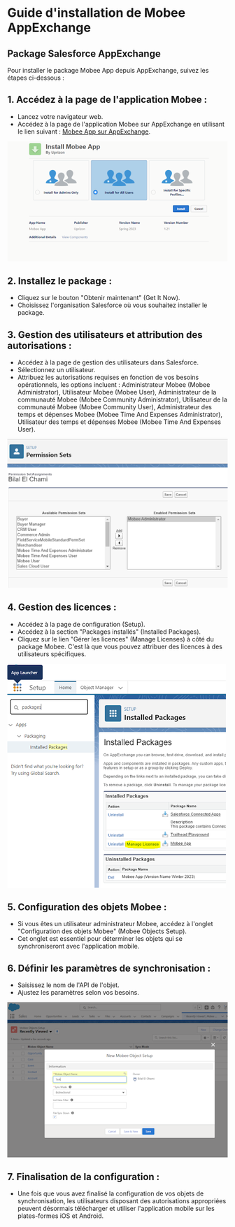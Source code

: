 # Guide d'installation de Mobee AppExchange

## Package Salesforce AppExchange

Pour installer le package Mobee App depuis AppExchange, suivez les étapes ci-dessous :

## 1. **Accédez à la page de l'application Mobee :**
   - Lancez votre navigateur web.
   - Accédez à la page de l'application Mobee sur AppExchange en utilisant le lien suivant : [Mobee App sur AppExchange](https://appexchange.salesforce.com/appxListingDetail?listingId=a0N3u00000ONmC7EAL&tab=e).
   
   ![Image d'exemple](./img/app_exchange.png)

## 2. **Installez le package :**
   - Cliquez sur le bouton "Obtenir maintenant" (Get It Now).
   - Choisissez l'organisation Salesforce où vous souhaitez installer le package.

## 3. **Gestion des utilisateurs et attribution des autorisations :**
   - Accédez à la page de gestion des utilisateurs dans Salesforce.
   - Sélectionnez un utilisateur.
   - Attribuez les autorisations requises en fonction de vos besoins opérationnels, les options incluent : Administrateur Mobee (Mobee Administrator), Utilisateur Mobee (Mobee User), Administrateur de la communauté Mobee (Mobee Community Administrator), Utilisateur de la communauté Mobee (Mobee Community User), Administrateur des temps et dépenses Mobee (Mobee Time And Expenses Administrator), Utilisateur des temps et dépenses Mobee (Mobee Time And Expenses User).

   ![Image d'exemple](./img/permission.png)

## 4. **Gestion des licences :**
   - Accédez à la page de configuration (Setup).
   - Accédez à la section "Packages installés" (Installed Packages).
   - Cliquez sur le lien "Gérer les licences" (Manage Licenses) à côté du package Mobee. C'est là que vous pouvez attribuer des licences à des utilisateurs spécifiques.

   ![Image d'exemple](./img/installed_packages.png)

## 5. **Configuration des objets Mobee :**
   - Si vous êtes un utilisateur administrateur Mobee, accédez à l'onglet "Configuration des objets Mobee" (Mobee Objects Setup).
   - Cet onglet est essentiel pour déterminer les objets qui se synchroniseront avec l'application mobile.

## 6. **Définir les paramètres de synchronisation :**
   - Saisissez le nom de l'API de l'objet.
   - Ajustez les paramètres selon vos besoins.

   ![Image d'exemple](./img/mobee_object_setup.png)

## 7. **Finalisation de la configuration :**
   - Une fois que vous avez finalisé la configuration de vos objets de synchronisation, les utilisateurs disposant des autorisations appropriées peuvent désormais télécharger et utiliser l'application mobile sur les plates-formes iOS et Android.